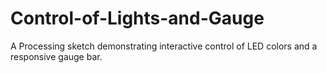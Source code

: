 # Control-of-Lights-and-Gauge
A Processing sketch demonstrating interactive control of LED colors and a responsive gauge bar.
